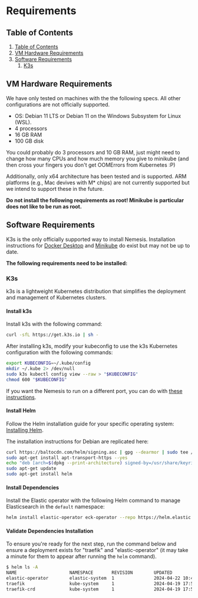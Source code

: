 # Requirements

## Table of Contents

1. [Table of Contents](#table-of-contents)
1. [VM Hardware Requirements](#vm-hardware-requirements)
2. [Software Requirements](#software-requirements)
    1. [K3s](#k3s)

## VM Hardware Requirements
We have only tested on machines with the the following specs. All other configurations are not officially supported.

 * OS: Debian 11 LTS or Debian 11 on the Windows Subsystem for Linux (WSL).
 * 4 processors
 * 16 GB RAM
 * 100 GB disk

You could probably do 3 processors and 10 GB RAM, just might need to change how many CPUs and how much memory you give to minikube (and then cross your fingers you don't get OOMErrors from Kubernetes :P)

Additionally, only x64 architecture has been tested and is supported. ARM platforms (e.g., Mac devives with M* chips) are not currently supported but we intend to support these in the future.

**Do not install the following requirements as root! Minikube is particular does not like to be run as root.**

## Software Requirements

K3s is the only officially supported way to install Nemesis. Installation instructions for [Docker Desktop](requirements_docker_desktop.md) and [Minikube](requirements_minikube.md) do exist but may not be up to date.

**The following requirements need to be installed:**

### K3s

k3s is a lightweight Kubernetes distribution that simplifies the deployment and management of Kubernetes clusters.

#### Install k3s

Install k3s with the following command:

```bash
curl -sfL https://get.k3s.io | sh -
```

After installing k3s, modify your kubeconfig to use the k3s Kubernetes configuration with the following commands:

```bash
export KUBECONFIG=~/.kube/config
mkdir ~/.kube 2> /dev/null
sudo k3s kubectl config view --raw > "$KUBECONFIG"
chmod 600 "$KUBECONFIG"
```

If you want the Nemesis to run on a different port, you can do with [these instructions](setup.md#optional-change-nemesiss-listening-port).

#### Install Helm

Follow the Helm installation guide for your specific operating system: [Installing Helm](https://helm.sh/docs/intro/install/).

The installation instructions for Debian are replicated here:

```bash
curl https://baltocdn.com/helm/signing.asc | gpg --dearmor | sudo tee /usr/share/keyrings/helm.gpg > /dev/null
sudo apt-get install apt-transport-https --yes
echo "deb [arch=$(dpkg --print-architecture) signed-by=/usr/share/keyrings/helm.gpg] https://baltocdn.com/helm/stable/debian/ all main" | sudo tee /etc/apt/sources.list.d/helm-stable-debian.list
sudo apt-get update
sudo apt-get install helm
```

#### Install Dependencies

Install the Elastic operator with the following Helm command to manage Elasticsearch in the `default` namespace:

```bash
helm install elastic-operator eck-operator --repo https://helm.elastic.co --namespace elastic-system --create-namespace --set managedNamespaces='{default}'
```

#### Validate Dependencies Installation

To ensure you're ready for the next step, run the command below and ensure a deployment exists for "traefik" and "elastic-operator" (it may take a minute for them to appear after running the `helm` command).

```bash
$ helm ls -A
NAME                    NAMESPACE       REVISION        UPDATED                                 STATUS          CHART                           APP VERSION
elastic-operator        elastic-system  1               2024-04-22 10:42:02.9517585 -0400 EDT   deployed        eck-operator-2.12.1             2.12.1
traefik                 kube-system     1               2024-04-19 17:56:18.401408836 +0000 UTC deployed        traefik-25.0.2+up25.0.0         v2.10.5
traefik-crd             kube-system     1               2024-04-19 17:56:17.382691893 +0000 UTC deployed        traefik-crd-25.0.2+up25.0.0     v2.10.5
```
